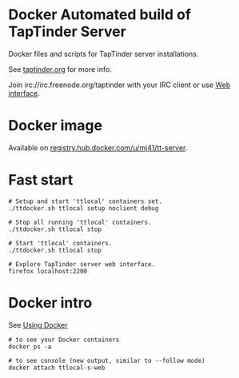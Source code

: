 Docker Automated build of TapTinder Server
==========================================

Docker files and scripts for TapTinder server installations.

See [taptinder.org](http://www.taptinder.org) for more info.

Join irc://irc.freenode.org/taptinder with your IRC client or use [Web interface](https://webchat.freenode.net/?channels=taptinder).

Docker image
============

Available on [registry.hub.docker.com/u/mj41/tt-server](https://registry.hub.docker.com/u/mj41/tt-server/).

Fast start
==========

    # Setup and start 'ttlocal' containers set.
    ./ttdocker.sh ttlocal setup noclient debug

	# Stop all running 'ttlocal' containers.
    ./ttdocker.sh ttlocal stop

	# Start 'ttlocal' containers.
    ./ttdocker.sh ttlocal stop

    # Explore TapTinder server web interface.
    firefox localhost:2200

Docker intro
============

See [Using Docker](https://docs.docker.com/userguide/usingdocker/)

    # to see your Docker containers
    docker ps -a

    # to see console (new output, similar to --follow mode)
    docker attach ttlocal-s-web
